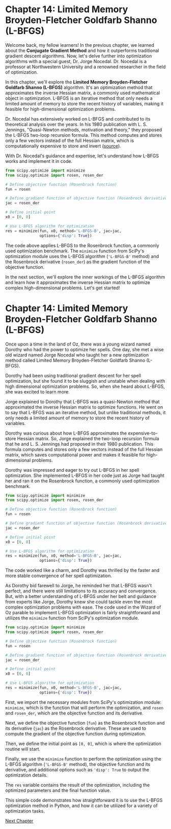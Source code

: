 # Chapter 14: Limited Memory Broyden-Fletcher Goldfarb Shanno (L-BFGS)

Welcome back, my fellow learners! In the previous chapter, we learned about the **Conjugate Gradient Method** and how it outperforms traditional gradient descent algorithms. Now, let's delve further into optimization algorithms with a special guest, Dr. Jorge Nocedal. Dr. Nocedal is a professor at Northwestern University and a renowned researcher in the field of optimization.

In this chapter, we'll explore the **Limited Memory Broyden-Fletcher Goldfarb Shanno (L-BFGS)** algorithm. It's an optimization method that approximates the inverse Hessian matrix, a commonly used mathematical object in optimization. L-BFGS is an iterative method that only needs a limited amount of memory to store the recent history of variables, making it feasible for high-dimensional optimization problems.

Dr. Nocedal has extensively worked on L-BFGS and contributed to its theoretical analysis over the years. In his 1980 publication with L. S. Jennings, "Quasi-Newton methods, motivation and theory," they proposed the L-BFGS two-loop recursion formula. This method computes and stores only a few vectors instead of the full Hessian matrix, which is computationally expensive to store and invert ([source](https://www.sciencedirect.com/science/article/pii/037702978090057X)). 

With Dr. Nocedal's guidance and expertise, let's understand how L-BFGS works and implement it in code.

```python
from scipy.optimize import minimize
from scipy.optimize import rosen, rosen_der

# Define objective function (Rosenbrock function)
fun = rosen

# Define gradient function of objective function (Rosenbrock derivative)
jac = rosen_der

# Define initial point
x0 = [0, 0]

# Use L-BFGS algorithm for optimization
res = minimize(fun, x0, method='L-BFGS-B', jac=jac,
               options={'disp': True})
```

The code above applies L-BFGS to the Rosenbrock function, a commonly used optimization benchmark. The `minimize` function from SciPy's optimization module uses the L-BFGS algorithm (`'L-BFGS-B'` method) and the Rosenbrock derivative (`rosen_der`) as the gradient function of the objective function.

In the next section, we'll explore the inner workings of the L-BFGS algorithm and learn how it approximates the inverse Hessian matrix to optimize complex high-dimensional problems. Let's get started!
# Chapter 14: Limited Memory Broyden-Fletcher Goldfarb Shanno (L-BFGS)

Once upon a time in the land of Oz, there was a young wizard named Dorothy who had the power to optimize her spells. One day, she met a wise old wizard named Jorge Nocedal who taught her a new optimization method called Limited Memory Broyden-Fletcher Goldfarb Shanno (L-BFGS).

Dorothy had been using traditional gradient descent for her spell optimization, but she found it to be sluggish and unstable when dealing with high dimensional optimization problems. So, when she heard about L-BFGS, she was excited to learn more.

Jorge explained to Dorothy that L-BFGS was a quasi-Newton method that approximated the inverse Hessian matrix to optimize functions. He went on to say that L-BFGS was an iterative method, but unlike traditional methods, it only needs a limited amount of memory to store the recent history of variables.

Dorothy was curious about how L-BFGS approximates the expensive-to-store Hessian matrix. So, Jorge explained the two-loop recursion formula that he and L. S. Jennings had proposed in their 1980 publication. This formula computes and stores only a few vectors instead of the full Hessian matrix, which saves computational power and makes it feasible for high-dimensional problems. 

Dorothy was impressed and eager to try out L-BFGS in her spell optimization. She implemented L-BFGS in her code just as Jorge had taught her and ran it on the Rosenbrock function, a commonly used optimization benchmark.

```python
from scipy.optimize import minimize
from scipy.optimize import rosen, rosen_der

# Define objective function (Rosenbrock function)
fun = rosen

# Define gradient function of objective function (Rosenbrock derivative)
jac = rosen_der

# Define initial point
x0 = [0, 0]

# Use L-BFGS algorithm for optimization
res = minimize(fun, x0, method='L-BFGS-B', jac=jac,
               options={'disp': True})
```

The code worked like a charm, and Dorothy was thrilled by the faster and more stable convergence of her spell optimization.

As Dorothy bid farewell to Jorge, he reminded her that L-BFGS wasn't perfect, and there were still limitations to its accuracy and convergence. But, with a better understanding of L-BFGS under her belt and guidance from experts like Jorge, Dorothy knew she could tackle even the most complex optimization problems with ease.
The code used in the Wizard of Oz parable to implement L-BFGS optimization is fairly straightforward and utilizes the `minimize` function from SciPy's optimization module.

```python
from scipy.optimize import minimize
from scipy.optimize import rosen, rosen_der

# Define objective function (Rosenbrock function)
fun = rosen

# Define gradient function of objective function (Rosenbrock derivative)
jac = rosen_der

# Define initial point
x0 = [0, 0]

# Use L-BFGS algorithm for optimization
res = minimize(fun, x0, method='L-BFGS-B', jac=jac,
               options={'disp': True})
```

First, we import the necessary modules from SciPy's optimization module: `minimize`, which is the function that will perform the optimization, and `rosen` and `rosen_der`, which are the objective function and its derivative. 

Next, we define the objective function (`fun`) as the Rosenbrock function and its derivative (`jac`) as the Rosenbrock derivative. These are used to compute the gradient of the objective function during optimization.

Then, we define the initial point as `[0, 0]`, which is where the optimization routine will start.

Finally, we use the `minimize` function to perform the optimization using the L-BFGS algorithm (`'L-BFGS-B'` method), the objective function and its derivative, and additional options such as `'disp': True` to output the optimization details.

The `res` variable contains the result of the optimization, including the optimized parameters and the final function value.

This simple code demonstrates how straightforward it is to use the L-BFGS optimization method in Python, and how it can be utilized for a variety of optimization tasks.


[Next Chapter](15_Chapter15.md)